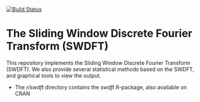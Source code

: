 [![Build Status](https://travis-ci.org/leerichardson/spew.svg?branch=master)](https://travis-ci.org/leerichardson/swdft)

# The Sliding Window Discrete Fourier Transform (SWDFT)
This repository implements the Sliding Window Discrete Fourier Transform (SWDFT). We also provide several statistical methods based on the SWDFT, and graphical tools to view the output. 

- The *r/swdft* directory contains the *swdft* R-package, also available on CRAN 
